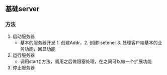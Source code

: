 ## 基础server
### 方法
1. 启动服务器
    - 基本的服务器开发 1. 创建Addr，2. 创建lisetener 3. 处理客户端基本的业务功能，回显功能
2. 运行服务器
    - 调用start()方法，调用之后做阻塞处理，在之间可以做一个扩展功能
3. 停止服务器